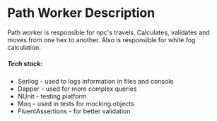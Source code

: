 # Path Worker Description
Path worker is responsible for npc's travels. Calculates, validates and moves from one hex to another.
Also is responsible for white fog calculation.

##### Tech stack:
- Serilog - used to logs information in files and console
- Dapper - used for more complex queries
- NUnit - testing platform
- Moq - used in tests for mocking objects
- FluentAssertions - for better validation
